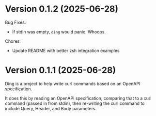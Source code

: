 # Version 0.1.2 (2025-06-28)
Bug Fixes:
- If stdin was empty, `ding` would panic. Whoops.

Chores:
- Update README with better zsh integration examples

# Version 0.1.1 (2025-06-28)

Ding is a project to help write curl commands based on an OpenAPI specification.

It does this by reading an OpenAPI specification, comparing that to a curl command (passed in from stdin), then re-writing the curl command to include Query, Header, and Body parameters.
